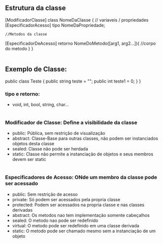 ## Estrutura da classe

[ModificadorClasse] class NomeDaClasse {
    // variaveis / propriedades
    [EspecificadorAcesso] tipo NomeDaPropriedade;

    //Metodos da classe
[EspecificadorDeAcesso] retorno NomeDoMetodo([arg1, arg2...]){
    //corpo do metodo
    }
}
<br><br>

## Exemplo de Classe:

public class Teste {
    public string teste = "";
    public int teste1 = 0;
  }
}



### tipo e retorno: 
- void, int, bool, string, char...
<br><br>

### Modificador de Classe: Define a visibilidade da classe
- public: Pública, sem restrição de visualização
- abstract: Classe-Base para outras classes, não podem ser 
            instanciados objetos desta classe
- sealed: Classe não pode ser herdada
- static: Classe não permite a instanciação de objetos e seus
          membros devem ser static
<br><br>

### Especificadores de Acesso: ONde um membro da classe pode ser acessado
- public: Sem restrição de acesso
- private: Só podem ser acessados pela propria classe
- protected: Podem ser acessados na propria classe e nas classes derivadas
- abstract: Os metodos nao tem implementação somente cabeçalhos
- sealed: O metodo nao pode ser redefinido
- virtual: O metodo pode ser redefinido em uma classe derivada
- static: O metodo pode ser chamado mesmo sem a instanciação de um objeto 
